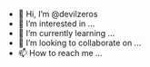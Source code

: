 - 👋 Hi, I’m @devilzeros
- 👀 I’m interested in ...
- 🌱 I’m currently learning ...
- 💞️ I’m looking to collaborate on ...
- 📫 How to reach me ...

<!---
devilzeros/devilzeros is a ✨ special ✨ repository because its `README.md` (this file) appears on your GitHub profile.
You can click the Preview link to take a look at your changes.
--->
